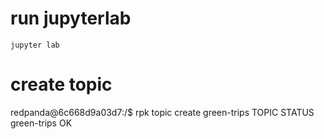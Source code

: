 # run jupyterlab

```
jupyter lab
```


# create topic

redpanda@6c668d9a03d7:/$ rpk topic create green-trips
TOPIC        STATUS
green-trips  OK


